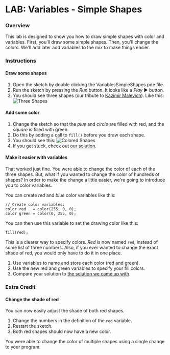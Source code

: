 # LAB: Variables - Simple Shapes

### Overview

This lab is designed to show you how to draw simple shapes with color and variables. First, you'll draw some simple shapes. Then, you'll change the colors. We'll add later add variables to the mix to make things easier.

### Instructions

#### Draw some shapes

1. Open the sketch by double clicking the VariablesSimpleShapes.pde file.
2. Run the sketch by pressing the *Run* button. It looks like a *Play* ▶ button.
3. You should see three shapes (our tribute to [Kazimir Malevich](http://en.wikipedia.org/wiki/Kazimir_Malevich)). Like this: ![Three Shapes](https://raw.github.com/PasDeChocolat/PNMProcessingWorkshop_Summer2013/master/LABS/VariablesSimpleShapes/three_shapes.png)

#### Add some color

1. Change the sketch so that the *plus* and *circle* are filled with red, and the *square* is filled with green.
2. Do this by adding a call to `fill()` before you draw each shape.
3. You should see this: ![Colored Shapes](https://raw.github.com/PasDeChocolat/PNMProcessingWorkshop_Summer2013/master/LABS/VariablesSimpleShapes/colored_shapes.png)
4. If you get stuck, check out [our solution](https://github.com/PasDeChocolat/PNMProcessingWorkshop_Summer2013/tree/master/LABS/SOLUTIONS/VariablesSimpleShapesWithColor/VariablesSimpleShapesWithColor.pde).

#### Make it easier with variables

That worked just fine. You were able to change the color of each of the three shapes. But, what if you wanted to change the color of hundreds of shapes? In order to make the change a little easier, we're going to introduce you to color variables.

You can create *red* and *blue* color variables like this:

````processing
// Create color variables:
color red   = color(255, 0, 0);
color green = color(0, 255, 0);
````

You can then use this variable to set the drawing color like this:

````processing
fill(red);
````

This is a clearer way to specify colors. *Red* is now named `red`, instead of some list of three numbers. Also, if you ever wanted to change the exact shade of red, you would only have to do it in one place.

1. Use variables to name and store each color (red and green).
2. Use the new red and green variables to specify your fill colors.
4. Compare your solution to [the solution we came up with](https://github.com/PasDeChocolat/PNMProcessingWorkshop_Summer2013/tree/master/LABS/SOLUTIONS/VariablesSimpleShapesWithColorVariables/VariablesSimpleShapesWithColorVariables.pde).

### Extra Credit

#### Change the shade of red

You can now easily adjust the shade of both red shapes.

1. Change the numbers in the definition of the `red` variable.
2. Restart the sketch.
3. Both red shapes should now have a new color.

You were able to change the color of multiple shapes using a single change to your program.